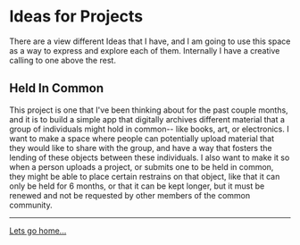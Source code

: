 # Ideas for Projects

There are a view different Ideas that I have, and I am going to use this space as a way to express and explore each of them. Internally I have a creative calling to one above the rest.


## Held In Common
This project is one that I've been thinking about for the past couple months, and it is to build a simple app that digitally archives different material that a group of individuals might hold in common-- like books, art, or electronics. I want to make a space where people can potentially upload material that they would like to share with the group, and have a way that fosters the lending of these objects between these individuals. I also want to make it so when a person uploads a project, or submits one to be held in common, they might be able to place certain restrains on that object, like that it can only be held for 6 months, or that it can be kept longer, but it must be renewed and not be requested by other members of the common community. 


---

[Lets go home...](/README.md)